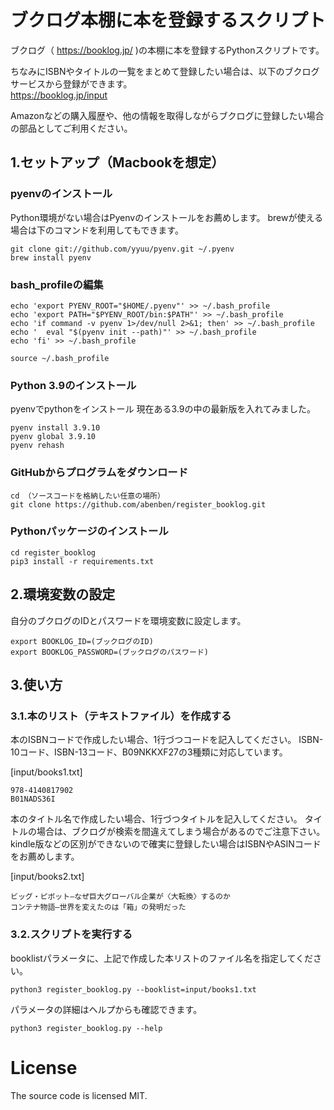 # ブクログ本棚に本を登録するスクリプト

ブクログ（ https://booklog.jp/ )の本棚に本を登録するPythonスクリプトです。<br>

ちなみにISBNやタイトルの一覧をまとめて登録したい場合は、以下のブクログサービスから登録ができます。<br>
https://booklog.jp/input <br>

Amazonなどの購入履歴や、他の情報を取得しながらブクログに登録したい場合の部品としてご利用ください。

## 1.セットアップ（Macbookを想定）

### pyenvのインストール

Python環境がない場合はPyenvのインストールをお薦めします。
brewが使える場合は下のコマンドを利用してもできます。

```shell
git clone git://github.com/yyuu/pyenv.git ~/.pyenv
brew install pyenv
```

### bash_profileの編集

```
echo 'export PYENV_ROOT="$HOME/.pyenv"' >> ~/.bash_profile
echo 'export PATH="$PYENV_ROOT/bin:$PATH"' >> ~/.bash_profile
echo 'if command -v pyenv 1>/dev/null 2>&1; then' >> ~/.bash_profile
echo '  eval "$(pyenv init --path)"' >> ~/.bash_profile
echo 'fi' >> ~/.bash_profile

source ~/.bash_profile
```

### Python 3.9のインストール

pyenvでpythonをインストール
現在ある3.9の中の最新版を入れてみました。

```shell
pyenv install 3.9.10
pyenv global 3.9.10
pyenv rehash
```

### GitHubからプログラムをダウンロード

```shell
cd （ソースコードを格納したい任意の場所）
git clone https://github.com/abenben/register_booklog.git
```

### Pythonパッケージのインストール

```shell
cd register_booklog
pip3 install -r requirements.txt
```

## 2.環境変数の設定

自分のブクログのIDとパスワードを環境変数に設定します。

```shell
export BOOKLOG_ID=(ブックログのID)
export BOOKLOG_PASSWORD=(ブックログのパスワード)
```

## 3.使い方

### 3.1.本のリスト（テキストファイル）を作成する

本のISBNコードで作成したい場合、1行づつコードを記入してください。
ISBN-10コード、ISBN-13コード、B09NKKXF27の3種類に対応しています。

[input/books1.txt]
```text
978-4140817902
B01NADS36I
```

本のタイトル名で作成したい場合、1行づつタイトルを記入してください。
タイトルの場合は、ブクログが検索を間違えてしまう場合があるのでご注意下さい。
kindle版などの区別ができないので確実に登録したい場合はISBNやASINコードをお薦めします。

[input/books2.txt]
```text 
ビッグ・ピボット―なぜ巨大グローバル企業が〈大転換〉するのか
コンテナ物語―世界を変えたのは「箱」の発明だった
```

### 3.2.スクリプトを実行する

booklistパラメータに、上記で作成した本リストのファイル名を指定してください。

```shell
python3 register_booklog.py --booklist=input/books1.txt
```

パラメータの詳細はヘルプからも確認できます。

```shell
python3 register_booklog.py --help
```

# License
The source code is licensed MIT.
